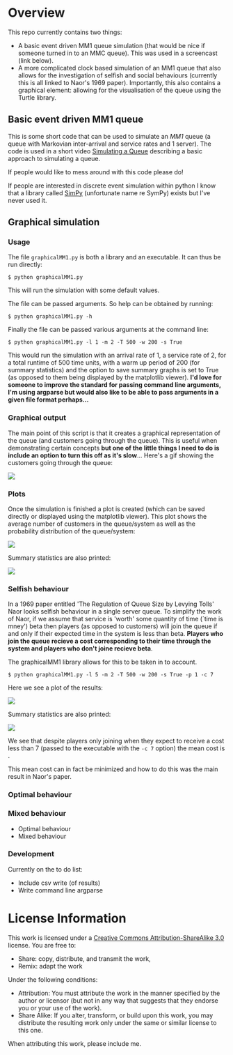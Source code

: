 # Overview

This repo currently contains two things:

- A basic event driven MM1 queue simulation (that would be nice if someone turned in to an MMC queue). This was used in a screencast (link below).
- A more complicated clock based simulation of an MM1 queue that also allows for the investigation of selfish and social behaviours (currently this is all linked to Naor's 1969 paper). Importantly, this also contains a graphical element: allowing for the visualisation of the queue using the Turtle library.

## Basic event driven MM1 queue

This is some short code that can be used to simulate an *MM1* queue (a queue with Markovian inter-arrival and service rates and 1 server). The code is used in a short video [Simulating a Queue](http://www.youtube.com/watch?v=WEA8m3j-Jqk) describing a basic approach to simulating a queue.

If people would like to mess around with this code please do!

If people are interested in discrete event simulation within python I know that a library called [SimPy](http://simpy.sourceforge.net/) (unfortunate name re SymPy) exists but I've never used it.

## Graphical simulation

### Usage

The file `graphicalMM1.py` is both a library and an executable. It can thus be run directly:

~~~{.bash}
$ python graphicalMM1.py
~~~

This will run the simulation with some default values.

The file can be passed arguments. So help can be obtained by running:

~~~{.bash}
$ python graphicalMM1.py -h
~~~

Finally the file can be passed various arguments at the command line:

~~~{.bash}
$ python graphicalMM1.py -l 1 -m 2 -T 500 -w 200 -s True
~~~

This would run the simulation with an arrival rate of 1, a service rate of 2, for a total runtime of 500 time units, with a warm up period of 200 (for summary statistics) and the option to save summary graphs is set to True (as opposed to them being displayed by the matplotlib viewer). **I'd love for someone to improve the standard for passing command line arguments, I'm using argparse but would also like to be able to pass arguments in a given file format perhaps...**

### Graphical output

The main point of this script is that it creates a graphical representation of the queue (and customers going through the queue). This is useful when demonstrating certain concepts **but one of the little things I need to do is include an option to turn this off as it's slow**... Here's a gif showing the customers going through the queue:

![](./Images/graphicalqueuedemo.gif)


### Plots

Once the simulation is finished a plot is created (which can be saved directly or displayed using the matplotlib viewer). This plot shows the average number of customers in the queue/system as well as the probability distribution of the queue/system:

![](./Images/plotforbasicsim.png)

Summary statistics are also printed:

![](./Images/summarystatisticsforbasicsim.png)

### Selfish behaviour

In a 1969 paper entitled 'The Regulation of Queue Size by Levying Tolls' Naor looks selfish behaviour in a single server queue. To simplify the work of Naor, if we assume that service is 'worth' some quantity of time (`time is mney') beta then players (as opposed to customers) will join the queue if and only if their expected time in the system is less than beta. **Players who join the queue recieve a cost corresponding to their time through the system and players who don't joine recieve beta**.

The graphicalMM1 library allows for this to be taken in to account.

~~~{.bash}
$ python graphicalMM1.py -l 5 -m 2 -T 500 -w 200 -s True -p 1 -c 7
~~~

Here we see a plot of the results:

![](./Images/plotforselfishsim.png)

Summary statistics are also printed:

![](./Images/summarystatisticsforselfishsim.png)

We see that despite players only joining when they expect to receive a cost less than 7 (passed to the executable with the `-c 7` option) the mean cost is .

This mean cost can in fact be minimized and how to do this was the main result in Naor's paper.

### Optimal behaviour

### Mixed behaviour

- Optimal behaviour
- Mixed behaviour

### Development

Currently on the to do list:

- Include csv write (of results)
- Write command line argparse

# License Information
This work is licensed under a [Creative Commons Attribution-ShareAlike 3.0](http://creativecommons.org/licenses/by-sa/3.0/us/) license.  You are free to:

* Share: copy, distribute, and transmit the work,
* Remix: adapt the work

Under the following conditions:

* Attribution: You must attribute the work in the manner specified by the author or licensor (but not in any way that suggests that they endorse you or your use of the work).
* Share Alike: If you alter, transform, or build upon this work, you may distribute the resulting work only under the same or similar license to this one.

When attributing this work, please include me.
